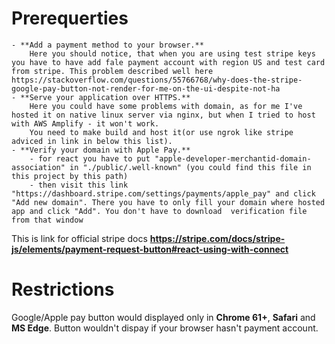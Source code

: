 # Prerequerties
    - **Add a payment method to your browser.**
        Here you should notice, that when you are using test stripe keys you have to have add fale payment account with region US and test card from stripe. This problem described well here https://stackoverflow.com/questions/55766768/why-does-the-stripe-google-pay-button-not-render-for-me-on-the-ui-despite-not-ha
    - **Serve your application over HTTPS.**
        Here you could have some problems with domain, as for me I've hosted it on native linux server via nginx, but when I tried to host with AWS Amplify - it won't work.
        You need to make build and host it(or use ngrok like stripe adviced in link in below this list).
    - **Verify your domain with Apple Pay.**
        - for react you have to put "apple-developer-merchantid-domain-association" in "./public/.well-known" (you could find this file in this project by this path)
        - then visit this link "https://dashboard.stripe.com/settings/payments/apple_pay" and click "Add new domain". There you have to only fill your domain where hosted app and click "Add". You don't have to download  verification file from that window

This is link for official stripe docs **https://stripe.com/docs/stripe-js/elements/payment-request-button#react-using-with-connect**

# Restrictions
Google/Apple pay button would displayed only in **Chrome 61+**, **Safari** and **MS Edge**.
Button wouldn't dispay if your browser hasn't payment account.
